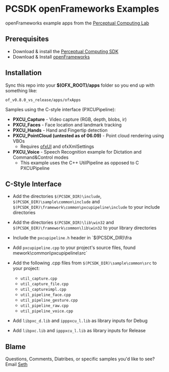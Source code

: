 # PCSDK openFrameworks Examples

openFrameworks example apps from the [Perceptual Computing Lab](http://about.me/intelperceptual)

## Prerequisites
	
- Download & install the [Perceptual Computing SDK](http://software.intel.com/en-us/vcsource/tools/perceptual-computing-sdk)
- Download & Install [openFrameworks](http://openframeworks.cc)

## Installation

Sync this repo into your **$(OFX_ROOT)/apps** folder so you end up with something like:

	of_v0.8.0_vs_release/apps/ofxApps

Samples using the C-style interface (PXCUPipeline):

- **PXCU_Capture** - Video capture (RGB, depth, blobs, ir)
- **PXCU_Faces** - Face location and landmark tracking
- **PXCU_Hands** - Hand and Fingertip detection
- **PXCU_PointCloud (untested as of 06.09)** - Point cloud rendering using VBOs
	- Requires [ofxUI](https://github.com/rezaali/ofxUI) and ofxXmlSettings
- **PXCU_Voice** - Speech Recognition example for Dictation and Command&Control modes
	- This example uses the C++ UtilPipeline as opposed to C PXCUPipeline

## C-Style Interface

- Add the directories `$(PCSDK_DIR)\include`, `$(PCSDK_DIR)\sample\common\include` and `$(PCSDK_DIR)\framework\common\pxcupipeline\include` to your include directories

- Add the directories `$(PCSDK_DIR)\lib\win32` and `$(PCSDK_DIR)\framework\common\lib\win32` to your library directories

- Include the `pxcupipeline.h` header
in `$(PCSDK_DIR)\fra
- Add `pxcupipeline.cpp` to your project's source files, found mework\common\pxcupipeline\src`

- Add the following .cpp files from `$(PCSDK_DIR)\sample\common\src` to your project:

	- `util_capture.cpp`
	- `util_capture_file.cpp`
	- `util_captureimpl.cpp`
	- `util_pipeline_face.cpp`
	- `util_pipeline_gesture.cpp`
	- `util_pipeline_raw.cpp`
	- `util_pipeline_voice.cpp`

- Add `libpxc_d.lib` and `ipppxcu_l.lib` as library inputs for Debug

- Add `libpxc.lib` and `ipppxcu_l.lib` as library inputs for Release

## Blame

Questions, Comments, Diatribes, or specific samples you'd like to see? Email [Seth](mailto:seth.gibson1@gmail.com)